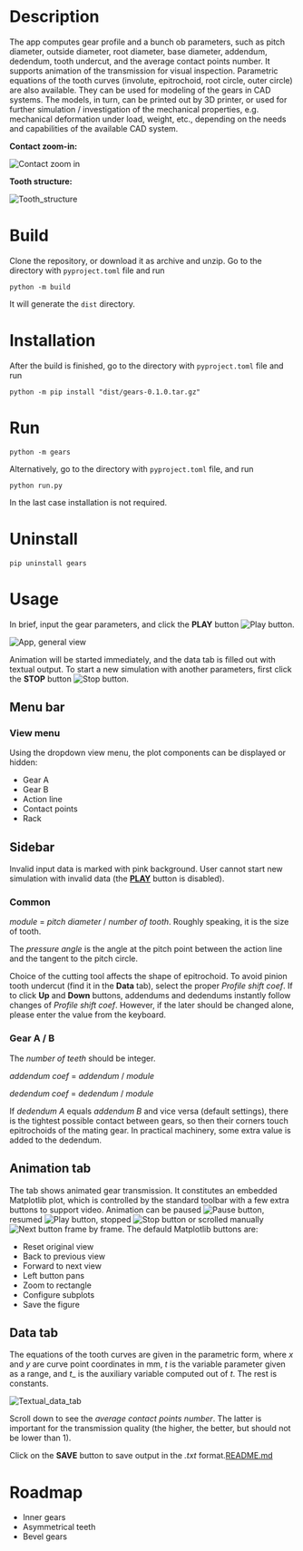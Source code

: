 # Description
The app computes gear profile and a bunch ob parameters, such as pitch diameter, outside diameter, root diameter, base
diameter, addendum, dedendum, tooth undercut, and the average contact points number. It supports animation of the
transmission for visual inspection. Parametric equations of the tooth curves (involute, epitrochoid, root circle, outer
circle) are also available. They can be used for modeling of the gears in CAD systems. The models, in turn, can be
printed out by 3D printer, or used for further simulation / investigation of the mechanical properties, e.g. mechanical
deformation under load, weight, etc., depending on the needs and capabilities of the available CAD system.

__Contact zoom-in:__

![Contact zoom in](assets/images/Contact_zoom_in.png)

__Tooth structure:__

![Tooth_structure](assets/images/Tooth_structure.png)

# Build
Clone the repository, or download it as archive and unzip. Go to the directory with ```pyproject.toml``` file and run
```
python -m build
```
It will generate the ```dist``` directory.

# Installation
After the build is finished, go to the directory with ```pyproject.toml``` file and run
```
python -m pip install "dist/gears-0.1.0.tar.gz"
```

# Run
```
python -m gears
```
Alternatively, go to the directory with ```pyproject.toml``` file, and run
```
python run.py
```
In the last case installation is not required.

# Uninstall
```
pip uninstall gears
```

# Usage
In brief, input the gear parameters, and click the __PLAY__ button ![Play button](src/gears/images/play.png).

![App, general view](assets/images/App_general_view.png)

Animation will be started immediately, and the data tab is filled out with textual output. To start a new simulation
with another parameters, first click the __STOP__ button ![Stop button](src/gears/images/stop.png).

## Menu bar
### View menu
Using the dropdown view menu, the plot components can be displayed or hidden:
* Gear A
* Gear B
* Action line
* Contact points
* Rack

## Sidebar
Invalid input data is marked with pink background. User cannot start new simulation with invalid data (the
[__PLAY__](src/gears/images/play.png) button is disabled).

### Common
_module_ = _pitch diameter_ / _number of tooth_. Roughly speaking, it is the size of tooth.

The _pressure angle_ is the angle at the pitch point between the action line and the tangent to the pitch circle.

Сhoiсe of the cutting tool affects the shape of epitrochoid. To avoid pinion tooth undercut (find it in the __Data__
tab), select the proper
_Profile shift coef_. If to click __Up__ and __Down__ buttons, addendums and dedendums instantly follow changes of
_Profile shift coef_. However, if the later should be changed alone, please enter the value from the keyboard.

### Gear A / B
The _number of teeth_ should be integer.

_addendum coef_ = _addendum_ / _module_

_dedendum coef_ = _dedendum_ / _module_

If _dedendum A_ equals _addendum B_ and vice versa (default settings), there is the tightest possible contact between
gears, so then their corners touch epitrochoids of the mating gear. In practical machinery, some extra value is added
to the dedendum.

## Animation tab
The tab shows animated gear transmission. It constitutes an embedded Matplotlib plot, which is controlled by the
standard toolbar
with a few extra buttons to support video. Animation can be paused ![Pause button](src/gears/images/pause.png), resumed
![Play button](src/gears/images/play.png), stopped ![Stop button](src/gears/images/stop.png) or scrolled manually
![Next button](src/gears/images/next.png) frame by
frame. The defauld Matplotlib buttons are:
* Reset original view
* Back to previous view
* Forward to next view
* Left button pans
* Zoom to rectangle
* Configure subplots
* Save the figure

## Data tab
The equations of the tooth curves are given in the parametric form, where _x_ and _y_ are curve point coordinates in mm,
_t_ is the variable parameter given as a range, and _t__ is the auxiliary variable computed out of _t_. The rest is
constants.

![Textual_data_tab](assets/images/Textual_data_tab.png)

Scroll down to see the _average contact points number_. The latter is important for the transmission quality (the
higher, the better, but should not be lower than 1).

Click on the __SAVE__ button to save output in the _.txt_ format.[README.md](..%2FChemicalStructureEditor%2FREADME.md)

# Roadmap
* Inner gears
* Asymmetrical teeth
* Bevel gears
